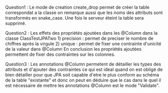 Question1 : Le mode de creation create_drop permet de créer la table correspondat a la classe
on remarque aussi que les noms des attributs sont transformés en snake_case.
Une fois le serveur éteint la table sera supprimé.


Question2 : Les effets des propriétés ajoutées dans les @Column dans la classe ClassTestJPATwo
            1) precision : permet de preciser le nombre de chiffres après la virgule
            2) unique : permet de fixer une contrainte d'unicité de la valeur dans @Column
            En conclusion les propriétés ajoutées permettent de fixer des contraintes sur les colonnes.


Question3 : Les annotations @Column permetent de détailler les types des attributs et d'ajouter des contraintes 
            ce qui est ideal quand on est obligé de bien détailler pour que JPA soit capable d'etre le plus conform 
            au schéma de la table "existante" et donc on peut en déduire que le cas dans le quel il est nécessaire 
            de mettre les annotations @Column est le mode "Validate".
